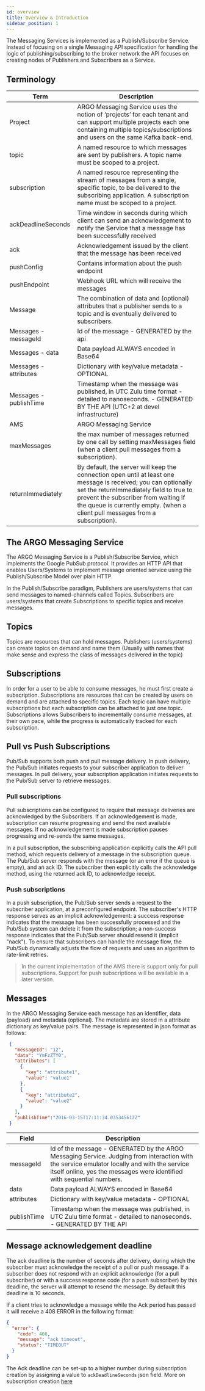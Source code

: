 ```yaml
---
id: overview
title: Overview & Introduction
sidebar_position: 1
---
```


The Messaging Services is implemented as a Publish/Subscribe Service. Instead of focusing on a single Messaging API specification for handling the logic of publishing/subscribing to the broker network the API focuses on creating nodes of Publishers and Subscribers as a Service.


## Terminology

| Term                   | Description                                                                                                                                                                                                                                                                        |
|------------------------|------------------------------------------------------------------------------------------------------------------------------------------------------------------------------------------------------------------------------------------------------------------------------------|
 | Project                | ARGO Messaging Service uses the notion of ‘projects’ for each tenant and can support multiple projects each one containing multiple topics/subscriptions and users on the same Kafka back-end.                                                                                     |
 | topic                  | A named resource to which messages are sent by publishers. A topic name must be scoped to a project.                                                                                                                                                                               |
 | subscription           | A named resource representing the stream of messages from a single, specific topic, to be delivered to the subscribing application. A subscription name  must be scoped to a project.                                                                                              |
 | ackDeadlineSeconds     | Time window in seconds during which client can send an acknowledgement to notify the Service that a message has been successfully received                                                                                                                                         |
 | ack                    | Acknowledgement issued by the client that the message has been received                                                                                                                                                                                                            |
 | pushConfig             | Contains information about the push endpoint                                                                                                                                                                                                                                       |
 | pushEndpoint           | Webhook URL which will receive the messages                                                                                                                                                                                                                                        |
 | Message                | The combination of data and (optional) attributes that a publisher sends to a topic and is eventually delivered to subscribers.                                                                                                                                                    |
 | Messages - messageId   | Id of the message - GENERATED by the api                                                                                                                                                                                                                                           |
 | Messages - data        | Data payload ALWAYS encoded in Base64                                                                                                                                                                                                                                              |
 | Messages - attributes  | Dictionary with key/value metadata - OPTIONAL                                                                                                                                                                                                                                      |
 | Messages - publishTime | Timestamp when the message was published, in UTC Zulu time format - detailed to nanoseconds. - GENERATED BY THE API (UTC+2 at devel infrastructure)                                                                                                                                |
 | AMS                    | ARGO Messaging Service                                                                                                                                                                                                                                                             |
 | maxMessages            | the max number of messages returned by one call by setting maxMessages field (when a client pull messages from a subscription).                                                                                                                                                    |
 | returnImmediately      | By default, the server will keep the connection open until at least one message is received; you can optionally set the returnImmediately field to true to prevent the subscriber from waiting if the queue is currently empty. (when a client pull messages from a subscription). |


## The ARGO Messaging Service
The ARGO Messaging Service is a Publish/Subscribe Service, which implements the Google PubSub protocol. It provides an HTTP API that enables Users/Systems to implement message oriented service using the Publish/Subscribe Model over plain HTTP.

In the Publish/Subscribe paradigm, Publishers are users/systems that can send messages to named-channels called Topics. Subscribers are users/systems that create Subscriptions to specific topics and receive messages.


## Topics
Topics are resources that can hold messages. Publishers (users/systems) can create topics on demand and name them (Usually with names that make sense and express the class of messages delivered in the topic)

## Subscriptions
In order for a user to be able to consume messages, he must first create a subscription. Subscriptions are resources that can be created by users   on demand and are attached to specific topics. Each topic can have multiple subscriptions but each subscription can be attached to just one topic. Subscriptions allows Subscribers to incrementally consume messages, at their own pace, while the progress is automatically tracked for each subscription.

## Pull vs Push Subscriptions
Pub/Sub supports both push and pull message delivery. In push delivery, the Pub/Sub initiates requests to your subscriber application to deliver messages. In pull delivery, your subscription application initiates requests to the Pub/Sub server to retrieve messages.

### Pull subscriptions

Pull subscriptions can be configured to require that message deliveries are acknowledged by the Subscribers. If an acknowledgement is made, subscription can resume progressing and send the next available messages. If no acknowledgement is made subscription pauses progressing and re-sends the same messages.

In a pull subscription, the subscribing application explicitly calls the API pull method, which requests delivery of a message in the subscription queue. The Pub/Sub server responds with the message (or an error if the queue is empty), and an ack ID. The subscriber then explicitly calls the acknowledge method, using the returned ack ID, to acknowledge receipt.


### Push subscriptions
In a push subscription, the Pub/Sub server sends a request to the subscriber application, at a preconfigured endpoint. The subscriber's HTTP response serves as an implicit acknowledgement: a success response indicates that the message has been successfully processed and the Pub/Sub system can delete it from the subscription; a non-success response indicates that the Pub/Sub server should resend it (implicit "nack"). To ensure that subscribers can handle the message flow, the Pub/Sub dynamically adjusts the flow of requests and uses an algorithm to rate-limit retries.


> In the current implementation of the AMS there is support only for pull subscriptions.
> Support for push subscriptions will be available in a later version.

## Messages

In the ARGO Messaging Service each message has an identifier, data (payload) and metadata (optional). The metadata are stored in a attribute dictionary as key/value pairs. The message is represented in json format as follows:

```json
 {
   "messageId": "12",
   "data": "YmFzZTY0",
   "attributes": [
     {
       "key": "attribute1",
       "value": "value1"
     },
     {
       "key": "attribute2",
       "value": "value2"
     }
   ],
   "publishTime":"2016-03-15T17:11:34.035345612Z"  
 }
```


| Field       | Description                                                                                                                                                                                                           |
|-------------|-----------------------------------------------------------------------------------------------------------------------------------------------------------------------------------------------------------------------|
 | messageId   | Id of the message - GENERATED by the ARGO Messaging Service. Judging from interaction with the service emulator locally and with the service itself online, yes the messages were identified with sequential numbers. |
 | data        | Data payload ALWAYS encoded in Base64                                                                                                                                                                                 |
 | attributes  | Dictionary with key/value metadata - OPTIONAL                                                                                                                                                                         |
 | publishTime | Timestamp when the message was published, in UTC Zulu time format - detailed to nanoseconds. - GENERATED BY THE API                                                                                                   |


## Message acknowledgement deadline
The ack deadline is the number of seconds after delivery, during which the subscriber must acknowledge the receipt of a pull or push message. If a subscriber does not respond with an explicit acknowledge (for a pull subscriber) or with a success response code (for a push subscriber) by this deadline, the server will attempt to resend the message. By default this deadline is 10 seconds.

If a client tries to acknowledge a message while the Ack period has passed it will receive a 408 ERROR in the following format:
```json
{
  "error": {
    "code": 408,
    "message": "ack timeout",
    "status": "TIMEOUT"
  }
}
```

The Ack deadline can be set-up to a higher number during subscription creation by assigning a value to `ackDeadlineSeconds` json field. More on subscription creation [here](/api_advanced/api_subs.md)
